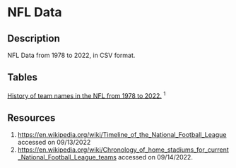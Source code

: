 # NFL Data

## Description

NFL Data from 1978 to 2022, in CSV format.

## Tables

[History of team names in the NFL from 1978 to 2022.](https://github.com/ColeBallard/nfl-data/blob/main/historical-nfl-team-names.csv) <sup>1</sup>

## Resources

1. https://en.wikipedia.org/wiki/Timeline_of_the_National_Football_League accessed on 09/13/2022
2. https://en.wikipedia.org/wiki/Chronology_of_home_stadiums_for_current_National_Football_League_teams accessed on 09/14/2022.
